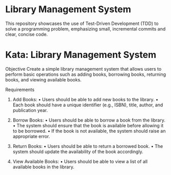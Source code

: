 ﻿# Library Management System
  This repository showcases the use of Test-Driven Development (TDD) to solve a programming problem, emphasizing small, incremental commits and clear, concise code.

# Kata: Library Management System
Objective
Create a simple library management system that allows users to perform basic operations
such as adding books, borrowing books, returning books, and viewing available books.

Requirements
1. Add Books:
• Users should be able to add new books to the library.
• Each book should have a unique identifier (e.g., ISBN), title, author, and publication year.

2. Borrow Books:
• Users should be able to borrow a book from the library.
• The system should ensure that the book is available before allowing it to be borrowed.
• If the book is not available, the system should raise an appropriate error.

4. Return Books:
• Users should be able to return a borrowed book.
• The system should update the availability of the book accordingly.

6. View Available Books:
• Users should be able to view a list of all available books in the library.
